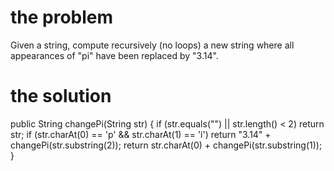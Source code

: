 # the problem 


Given a string, compute recursively (no loops) a new string where all appearances of "pi" have been replaced by "3.14".



# the solution

public String changePi(String str) {
  if (str.equals("") || str.length() < 2) return str;
  if (str.charAt(0) == 'p' && str.charAt(1) == 'i') 
    return "3.14" + changePi(str.substring(2));
  return str.charAt(0) + changePi(str.substring(1));
}
